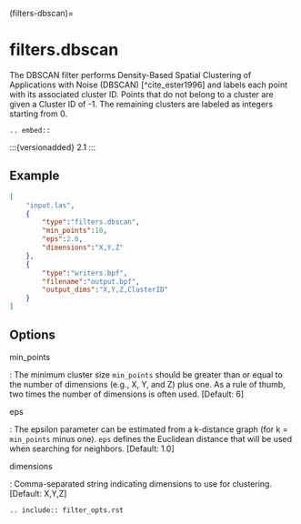(filters-dbscan)=

# filters.dbscan

The DBSCAN filter performs Density-Based Spatial Clustering of Applications
with Noise (DBSCAN) [^cite_ester1996] and labels each point with its associated
cluster ID. Points that do not belong to a cluster are given a Cluster ID of
-1. The remaining clusters are labeled as integers starting from 0.

```{eval-rst}
.. embed::
```

:::{versionadded} 2.1
:::

## Example

```json
[
    "input.las",
    {
        "type":"filters.dbscan",
        "min_points":10,
        "eps":2.0,
        "dimensions":"X,Y,Z"
    },
    {
        "type":"writers.bpf",
        "filename":"output.bpf",
        "output_dims":"X,Y,Z,ClusterID"
    }
]
```

## Options

min_points

: The minimum cluster size `min_points` should be greater than or equal to
  the number of dimensions (e.g., X, Y, and Z) plus one. As a rule of thumb,
  two times the number of dimensions is often used. \[Default: 6\]

eps

: The epsilon parameter can be estimated from a k-distance graph (for k =
  `min_points` minus one). `eps` defines the Euclidean distance that will
  be used when searching for neighbors. \[Default: 1.0\]

dimensions

: Comma-separated string indicating dimensions to use for clustering. \[Default: X,Y,Z\]

```{eval-rst}
.. include:: filter_opts.rst
```
